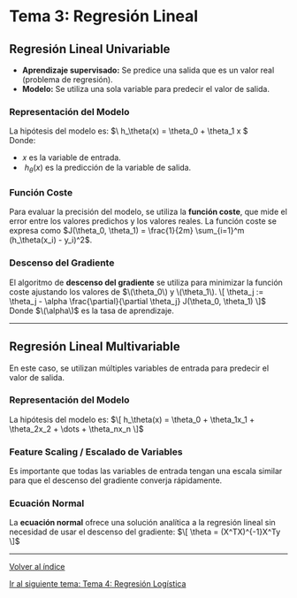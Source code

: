 # Tema 3: Regresión Lineal

## Regresión Lineal Univariable
- **Aprendizaje supervisado:** Se predice una salida que es un valor real (problema de regresión).
- **Modelo:** Se utiliza una sola variable para predecir el valor de salida.

### Representación del Modelo
La hipótesis del modelo es:
    $\ h_\theta(x) = \theta_0 + \theta_1 x \$  
Donde:
- 𝑥 es la variable de entrada.
-  $\ h_\theta(x)$ es la predicción de la variable de salida.

### Función Coste
Para evaluar la precisión del modelo, se utiliza la **función coste**, que mide el error entre los valores predichos y los valores reales.
La función coste se expresa como $J(\theta_0, \theta_1) = \frac{1}{2m} \sum_{i=1}^m (h_\theta(x_i) - y_i)^2$.


### Descenso del Gradiente
El algoritmo de **descenso del gradiente** se utiliza para minimizar la función coste ajustando los valores de $\(\theta_0\) y \(\theta_1\).
\[
\theta_j := \theta_j - \alpha \frac{\partial}{\partial \theta_j} J(\theta_0, \theta_1)
\]$
Donde $\(\alpha\)$ es la tasa de aprendizaje.

---

## Regresión Lineal Multivariable
En este caso, se utilizan múltiples variables de entrada para predecir el valor de salida.

### Representación del Modelo
La hipótesis del modelo es:
$\[
h_\theta(x) = \theta_0 + \theta_1x_1 + \theta_2x_2 + \dots + \theta_nx_n
\]$

### Feature Scaling / Escalado de Variables
Es importante que todas las variables de entrada tengan una escala similar para que el descenso del gradiente converja rápidamente.

### Ecuación Normal
La **ecuación normal** ofrece una solución analítica a la regresión lineal sin necesidad de usar el descenso del gradiente:
$\[
\theta = (X^TX)^{-1}X^Ty
\]$

---

[Volver al índice](../README.md)

[Ir al siguiente tema: Tema 4: Regresión Logística](Tema4.md)